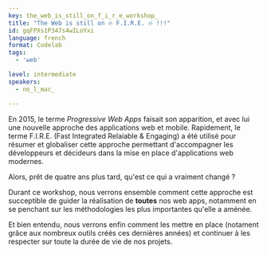 ```yaml
---
key: the_web_is_still_on_f_i_r_e_workshop_
title: "The Web is still on 🔥 F.I.R.E. 🔥 !!!"
id: gqFPXs1P347s4wILoYxi
language: french
format: Codelab
tags:
  - 'web'

level: intermediate
speakers:
  - no_l_mac_

---
```


En 2015, le terme _Progressive Web Apps_ faisait son apparition, et avec lui une nouvelle approche des applications web et mobile. Rapidement, le terme F.I.R.E. (Fast Integrated Relaiable & Engaging) a été utilisé pour résumer et globaliser cette approche permettant d'accompagner les développeurs et décideurs dans la mise en place d'applications web modernes.

Alors, prêt de quatre ans plus tard, qu'est ce qui a vraiment changé ?

Durant ce workshop, nous verrons ensemble comment cette approche est succeptible de guider la réalisation de **toutes** nos web apps, notamment en se penchant sur les méthodologies les plus importantes qu'elle a aménée.

Et bien entendu, nous verrons enfin comment les mettre en place (notament grâce aux nombreux outils créés ces dernières années) et continuer à les respecter sur toute la durée de vie de nos projets.
